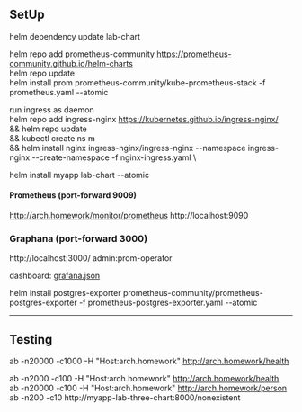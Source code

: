 ## SetUp
helm dependency update lab-chart

helm repo add prometheus-community https://prometheus-community.github.io/helm-charts  \
helm repo update \
helm install prom prometheus-community/kube-prometheus-stack -f prometheus.yaml --atomic

run ingress as daemon \
   helm repo add ingress-nginx https://kubernetes.github.io/ingress-nginx/ \
   && helm repo update \
   && kubectl create ns m \
   && helm install nginx ingress-nginx/ingress-nginx --namespace ingress-nginx --create-namespace -f nginx-ingress.yaml \

helm install myapp lab-chart --atomic

#### Prometheus (port-forward 9009)
http://arch.homework/monitor/prometheus
http://localhost:9090

### Graphana (port-forward 3000)
http://localhost:3000/
admin:prom-operator

dashboard: [grafana.json](grafana.json)

helm install postgres-exporter prometheus-community/prometheus-postgres-exporter -f prometheus-postgres-exporter.yaml --atomic

---

## Testing

ab -n20000 -c1000 -H "Host:arch.homework" http://arch.homework/health 

ab -n2000 -c100 -H "Host:arch.homework" http://arch.homework/health \
ab -n20000 -c100 -H "Host:arch.homework" http://arch.homework/person \
ab -n200 -c10 http://myapp-lab-three-chart:8000/nonexistent
